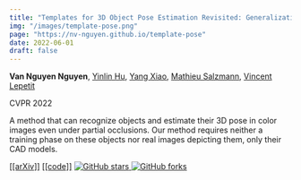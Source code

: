 ```yaml
---
title: "Templates for 3D Object Pose Estimation Revisited: Generalization to New Objects and Robustness to Occlusions"
img: "/images/template-pose.png"
page: "https://nv-nguyen.github.io/template-pose"
date: 2022-06-01
draft: false
---
```

**Van Nguyen Nguyen**, [Yinlin Hu](https://yinlinhu.github.io/), [Yang Xiao](https://youngxiao13.github.io/), [Mathieu Salzmann](https://people.epfl.ch/mathieu.salzmann), [Vincent Lepetit](https://vincentlepetit.github.io/)

CVPR 2022 
 
A method that can recognize objects and estimate their 3D pose in color images even under partial occlusions. Our method requires neither a training phase on these objects nor real images depicting them, only their CAD models.


<span class="links-line">
  <a href="https://arxiv.org/pdf/2203.17234">[[arXiv]]</a>
  <a href="https://github.com/nv-nguyen/template-pose">[[code]]</a>
  <a href="https://github.com/nv-nguyen/pizza/stargazers">
    <img src="https://img.shields.io/github/stars/nv-nguyen/template-pose?style=social" alt="GitHub stars">
  </a>
  <a href="https://github.com/nv-nguyen/template-pose/network/members">
    <img src="https://img.shields.io/github/forks/nv-nguyen/template-pose?style=social" alt="GitHub forks">
  </a>
</span>